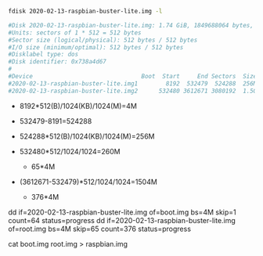 ```sh
fdisk 2020-02-13-raspbian-buster-lite.img -l

#Disk 2020-02-13-raspbian-buster-lite.img: 1.74 GiB, 1849688064 bytes, 3612672 sectors
#Units: sectors of 1 * 512 = 512 bytes
#Sector size (logical/physical): 512 bytes / 512 bytes
#I/O size (minimum/optimal): 512 bytes / 512 bytes
#Disklabel type: dos
#Disk identifier: 0x738a4d67
#
#Device                               Boot  Start     End Sectors  Size Id Type
#2020-02-13-raspbian-buster-lite.img1        8192  532479  524288  256M  c W95 FAT32 (LBA)
#2020-02-13-raspbian-buster-lite.img2      532480 3612671 3080192  1.5G 83 Linux
```

* 8192*512(B)/1024(KB)/1024(M)=4M
* 532479-8191=524288
* 524288*512(B)/1024(KB)/1024(M)=256M

* 532480*512/1024/1024=260M
	+ 65*4M
* (3612671-532479)*512/1024/1024=1504M
	+ 376*4M

dd if=2020-02-13-raspbian-buster-lite.img of=boot.img bs=4M skip=1 count=64 status=progress
dd if=2020-02-13-raspbian-buster-lite.img of=root.img bs=4M skip=65 count=376 status=progress


cat boot.img root.img > raspbian.img
